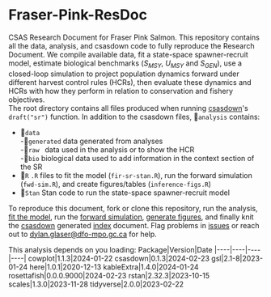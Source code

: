 # Fraser-Pink-ResDoc
CSAS Research Document for Fraser Pink Salmon. This repository contains all the data, analysis, and csasdown code to fully reproduce the Research Document. We compile available data, fit a state-space spawner-recruit model, estimate biological benchmarks ($S_{MSY}$, $U_{MSY}$ and $S_{GEN}$), use a closed-loop simulation to project population dynamics forward under different harvest control rules (HCRs), then evaluate these dynamics and HCRs with how they perform in relation to conservation and fishery objectives.  
The root directory contains all files produced when running [csasdown](https://github.com/pbs-assess/csasdown)'s `draft("sr")` function. In addition to the csasdown files, 📁`analysis` contains:  
- 📁`data`  
  -📁`generated` data generated from analyses  
  -📁`raw ` data used in the analysis or to show the HCR  
    -📁`bio` biological data used to add information in the context section of the SR     
- 📁`R` `.R` files to fit the model (`fir-sr-stan.R`), run the forward simulation (`fwd-sim.R`), and create figures/tables (`inference-figs.R`)  
- 📁`Stan` Stan code to run the state-space spawner-recruit model  

To reproduce this document, fork or clone this repository, run the analysis, [fit the model](https://github.com/Pacific-salmon-assess/FR-PK-ResDoc/blob/main/analysis/R/fit-sr-stan.R), run the [forward simulation](https://github.com/Pacific-salmon-assess/FR-PK-ResDoc/blob/main/analysis/R/fwd-sim.R), [generate figures](https://github.com/Pacific-salmon-assess/FR-PK-ResDoc/blob/main/analysis/R/inference-figs.R), and finally knit the [csasdown](https://github.com/pbs-assess/csasdown) generated [index](https://github.com/Pacific-salmon-assess/FR-PK-ResDoc/blob/main/index.Rmd) document. Flag problems in [issues](https://github.com/Pacific-salmon-assess/FR-PK-ResDoc/issues) or reach out to dylan.glaser@dfo-mpo.gc.ca for help. 

This analysis depends on you loading: 
Package|Version|Date
|----|----|----|----|
cowplot|1.1.3|2024-01-22
csasdown|0.1.3|2024-02-23
gsl|2.1-8|2023-01-24
here|1.0.1|2020-12-13
kableExtra|1.4.0|2024-01-24
rosettafish|0.0.0.9000|2024-02-23
rstan|2.32.3|2023-10-15
scales|1.3.0|2023-11-28
tidyverse|2.0.0|2023-02-22
